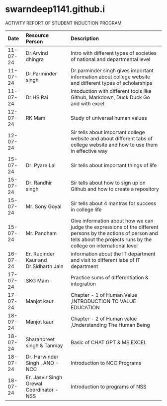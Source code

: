 # swarndeep1141.github.i
ACTIVITY REPORT OF STUDENT INDUCTION PROGRAM
 
| Date | Resource Person | Description |  
| :-   | :-              | :-          |                              
| 11-07-24 | Dr.Arvind dhingra | Intro with different types of societies of national and departmental level |
| 11-07-24 | Dr.Parminder singh | Dr.parminder singh gives important information about college website and different types of scholarships |  
| 11-07-24 | Dr.HS Rai | Intoduction with different tools like Github, Markdown, Duck Duck Go and with excel | 
| 12-07-24 | RK Mam    | Study of universal human values |
| 12-07-24 |           | Sir tells about important college website and about  different tabs of college website and how to use them in effective way |
| 15-07-24 | Dr. Pyare Lal | Sir tells about important things of life |
| 15-07-24 | Dr. Randhir singh | Sir tells about how to sign up on Github and how to create a repository |
| 15-07-24 | Mr. Sony Goyal | Sir tells about 4 mantras for success in college life |
| 15-07-24 | Mr. Pancham | Give information about how we can judge the expressions of the different persons by the actions of person and tells about the projects runs by the college on international level |
| 16-07-24 | Er. Rupinder Kaur and Dr.Sidharth Jain | information about the IT department and visit to different labs of IT department |
| 17-07-24 | SKG Mam | Practice sums of differentiation & integration |
| 17-07-24 | Manjot kaur | Chapter - 1 of Human Value ,INTRODUCTION TO VALUE EDUCATION |
| 18-07-24 | Manjot kaur | Chapter - 2 of Human value ,Understanding The Human Being |
| 18-07-24 | Sharanpreet singh & Tanmay | Basic of CHAT GPT & MS EXCEL |
| 18-07-24 | Dr. Harwinder Singh , ANO - NCC | Introduction to NCC Programs |
| 18-07-24 | Er. Jasvir Singh Grewal Coordinator - NSS | Introduction to programs of NSS |
